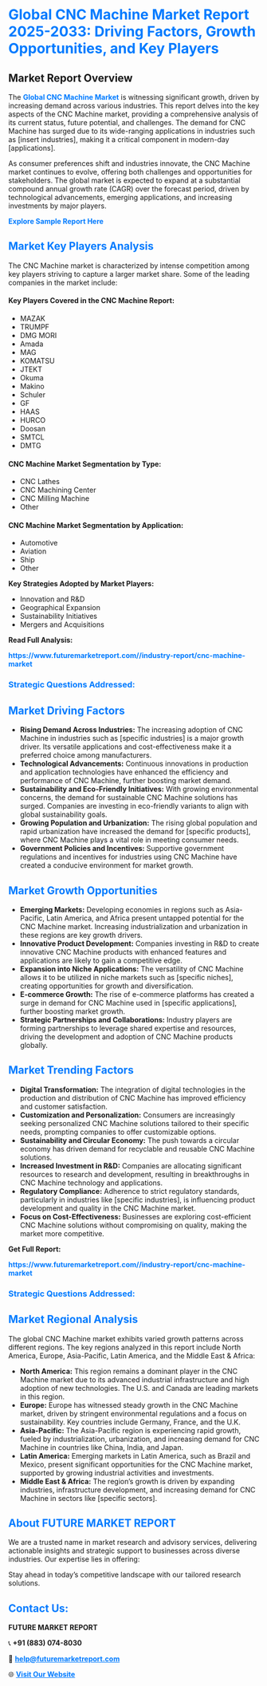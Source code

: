 <h1 style="color: #007BFF;">Global CNC Machine Market Report 2025-2033: Driving Factors, Growth Opportunities, and Key Players</h1>

<section id="overview">
<h2>Market Report Overview</h2>
<p>The <a href="https://www.futuremarketreport.com//industry-report/cnc-machine-market" style="color: #007BFF; text-decoration: none;"><strong>Global CNC Machine Market</strong></a> is witnessing significant growth, driven by increasing demand across various industries. This report delves into the key aspects of the CNC Machine market, providing a comprehensive analysis of its current status, future potential, and challenges. The demand for CNC Machine has surged due to its wide-ranging applications in industries such as [insert industries], making it a critical component in modern-day [applications].</p>
<p>As consumer preferences shift and industries innovate, the CNC Machine market continues to evolve, offering both challenges and opportunities for stakeholders. The global market is expected to expand at a substantial compound annual growth rate (CAGR) over the forecast period, driven by technological advancements, emerging applications, and increasing investments by major players.</p>
</section>

<section id="overview">
<p><a href="https://www.futuremarketreport.com//request-sample/reportId=89706" style="color: #007BFF; text-decoration: none;"><strong>Explore Sample Report Here</strong></a></p>
</section>

<section id="key-players">
<h2 style="color: #007BFF;">Market Key Players Analysis</h2>
<p>The CNC Machine market is characterized by intense competition among key players striving to capture a larger market share. Some of the leading companies in the market include:</p>
<h4>Key Players Covered in the CNC Machine Report:</h4>
<ul><li>MAZAK</li><li>TRUMPF</li><li>DMG MORI</li><li>Amada</li><li>MAG</li><li>KOMATSU</li><li>JTEKT</li><li>Okuma</li><li>Makino</li><li>Schuler</li><li>GF</li><li>HAAS</li><li>HURCO</li><li>Doosan</li><li>SMTCL</li><li>DMTG</li></ul>
<h4>CNC Machine Market Segmentation by Type:</h4>
<ul><li>CNC Lathes</li><li>CNC Machining Center</li><li>CNC Milling Machine</li><li>Other</li></ul>

<h4>CNC Machine Market Segmentation by Application:</h4>
<ul><li>Automotive</li><li>Aviation</li><li>Ship</li><li>Other</li></ul>
<p><strong>Key Strategies Adopted by Market Players:</strong></p>
<ul>
<li>Innovation and R&D</li>
<li>Geographical Expansion</li>
<li>Sustainability Initiatives</li>
<li>Mergers and Acquisitions</li>
</ul>
</section>

<section>
<p><strong>Read Full Analysis: </strong></p><a href="https://www.futuremarketreport.com//industry-report/cnc-machine-market" style="color: #007BFF; text-decoration: none;"><strong>https://www.futuremarketreport.com//industry-report/cnc-machine-market</strong></a>
<h3 style="color: #007BFF;">Strategic Questions Addressed:</h3>
</section>

<section id="driving-factors">
<h2 style="color: #007BFF;">Market Driving Factors</h2>
<ul>
<li><strong>Rising Demand Across Industries:</strong> The increasing adoption of CNC Machine in industries such as [specific industries] is a major growth driver. Its versatile applications and cost-effectiveness make it a preferred choice among manufacturers.</li>
<li><strong>Technological Advancements:</strong> Continuous innovations in production and application technologies have enhanced the efficiency and performance of CNC Machine, further boosting market demand.</li>
<li><strong>Sustainability and Eco-Friendly Initiatives:</strong> With growing environmental concerns, the demand for sustainable CNC Machine solutions has surged. Companies are investing in eco-friendly variants to align with global sustainability goals.</li>
<li><strong>Growing Population and Urbanization:</strong> The rising global population and rapid urbanization have increased the demand for [specific products], where CNC Machine plays a vital role in meeting consumer needs.</li>
<li><strong>Government Policies and Incentives:</strong> Supportive government regulations and incentives for industries using CNC Machine have created a conducive environment for market growth.</li>
</ul>
</section>

<section id="growth-opportunities">
<h2 style="color: #007BFF;">Market Growth Opportunities</h2>
<ul>
<li><strong>Emerging Markets:</strong> Developing economies in regions such as Asia-Pacific, Latin America, and Africa present untapped potential for the CNC Machine market. Increasing industrialization and urbanization in these regions are key growth drivers.</li>
<li><strong>Innovative Product Development:</strong> Companies investing in R&D to create innovative CNC Machine products with enhanced features and applications are likely to gain a competitive edge.</li>
<li><strong>Expansion into Niche Applications:</strong> The versatility of CNC Machine allows it to be utilized in niche markets such as [specific niches], creating opportunities for growth and diversification.</li>
<li><strong>E-commerce Growth:</strong> The rise of e-commerce platforms has created a surge in demand for CNC Machine used in [specific applications], further boosting market growth.</li>
<li><strong>Strategic Partnerships and Collaborations:</strong> Industry players are forming partnerships to leverage shared expertise and resources, driving the development and adoption of CNC Machine products globally.</li>
</ul>
</section>

<section id="trending-factors">
<h2 style="color: #007BFF;">Market Trending Factors</h2>
<ul>
<li><strong>Digital Transformation:</strong> The integration of digital technologies in the production and distribution of CNC Machine has improved efficiency and customer satisfaction.</li>
<li><strong>Customization and Personalization:</strong> Consumers are increasingly seeking personalized CNC Machine solutions tailored to their specific needs, prompting companies to offer customizable options.</li>
<li><strong>Sustainability and Circular Economy:</strong> The push towards a circular economy has driven demand for recyclable and reusable CNC Machine solutions.</li>
<li><strong>Increased Investment in R&D:</strong> Companies are allocating significant resources to research and development, resulting in breakthroughs in CNC Machine technology and applications.</li>
<li><strong>Regulatory Compliance:</strong> Adherence to strict regulatory standards, particularly in industries like [specific industries], is influencing product development and quality in the CNC Machine market.</li>
<li><strong>Focus on Cost-Effectiveness:</strong> Businesses are exploring cost-efficient CNC Machine solutions without compromising on quality, making the market more competitive.</li>
</ul>
</section>

<section>
<p><strong>Get Full Report: </strong></p><a href="https://www.futuremarketreport.com//industry-report/cnc-machine-market" style="color: #007BFF; text-decoration: none;"><strong>https://www.futuremarketreport.com//industry-report/cnc-machine-market</strong></a>
<h3 style="color: #007BFF;">Strategic Questions Addressed:</h3>
</section>


<section id="regional-analysis">
<h2 style="color: #007BFF;">Market Regional Analysis</h2>
<p>The global CNC Machine market exhibits varied growth patterns across different regions. The key regions analyzed in this report include North America, Europe, Asia-Pacific, Latin America, and the Middle East & Africa:</p>
<ul>
<li><strong>North America:</strong> This region remains a dominant player in the CNC Machine market due to its advanced industrial infrastructure and high adoption of new technologies. The U.S. and Canada are leading markets in this region.</li>
<li><strong>Europe:</strong> Europe has witnessed steady growth in the CNC Machine market, driven by stringent environmental regulations and a focus on sustainability. Key countries include Germany, France, and the U.K.</li>
<li><strong>Asia-Pacific:</strong> The Asia-Pacific region is experiencing rapid growth, fueled by industrialization, urbanization, and increasing demand for CNC Machine in countries like China, India, and Japan.</li>
<li><strong>Latin America:</strong> Emerging markets in Latin America, such as Brazil and Mexico, present significant opportunities for the CNC Machine market, supported by growing industrial activities and investments.</li>
<li><strong>Middle East & Africa:</strong> The region’s growth is driven by expanding industries, infrastructure development, and increasing demand for CNC Machine in sectors like [specific sectors].</li>
</ul>
</section>

<footer>
<h2 style="color: #007BFF;">About FUTURE MARKET REPORT</h2>
<p>We are a trusted name in market research and advisory services, delivering actionable insights and strategic support to businesses across diverse industries. Our expertise lies in offering:</p>

<p>Stay ahead in today’s competitive landscape with our tailored research solutions.</p>

<h2 style="color: #007BFF;">Contact Us:</h2>
<p><strong>FUTURE MARKET REPORT</strong></p>
<p>📞 <strong>+91 (883) 074-8030</strong></p>
<p>📧 <strong><a href="mailto:help@futuremarketreport.com" style="color: #007BFF;">help@futuremarketreport.com</a></strong></p>
<p>🌐 <strong><a href="https://www.futuremarketreport.com/" style="color: #007BFF;">Visit Our Website</a></strong></p>
</footer>